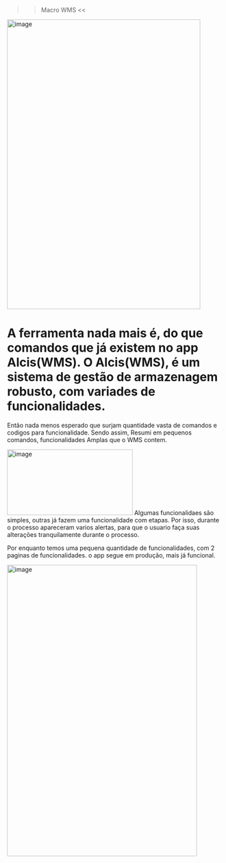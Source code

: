 >> Macro WMS <<

<img width="451" height="675" alt="image" src="https://github.com/user-attachments/assets/76e552ca-f39b-4404-a814-93b6ed31c95f" />

# A ferramenta nada mais é, do que comandos que já existem no app Alcis(WMS). O Alcis(WMS), é um sistema de gestão de armazenagem robusto, com variades de funcionalidades. 
Então nada menos esperado que surjam quantidade vasta de comandos e codigos para funcionalidade. Sendo assim, Resumi em pequenos comandos, funcionalidades Amplas que o
WMS contem.

<img width="293" height="153" alt="image" src="https://github.com/user-attachments/assets/99d69b2a-9707-4877-87e3-e288fabb5a25" />
Algumas funcionalidaes são simples, outras já fazem uma funcionalidade com etapas. Por isso, durante o processo apareceram varios alertas, para que o usuario faça suas
alterações tranquilamente durante o processo.

Por enquanto temos uma pequena quantidade de funcionalidades, com 2 paginas de funcionalidades. o app segue em produção, mais já funcional.

<img width="443" height="679" alt="image" src="https://github.com/user-attachments/assets/f1c78df4-cdf0-4d2d-b4f7-0d8c39070482" />
